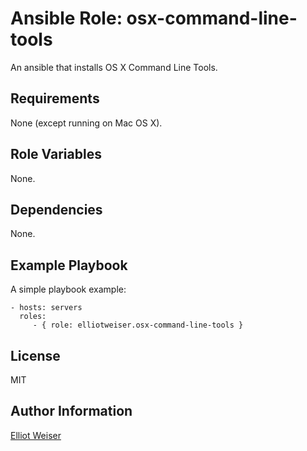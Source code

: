 Ansible Role: osx-command-line-tools
====================================

An ansible that installs OS X Command Line Tools.

Requirements
------------

None (except running on Mac OS X).

Role Variables
--------------

None.

Dependencies
------------

None.

Example Playbook
----------------

A simple playbook example:

    - hosts: servers
      roles:
         - { role: elliotweiser.osx-command-line-tools }

License
-------

MIT

Author Information
------------------

[Elliot Weiser](https://github.com/elliotweiser)
